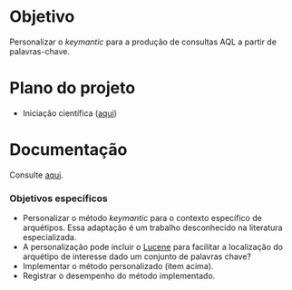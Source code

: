 # Objetivo
Personalizar o _keymantic_ para a produção de consultas AQL a partir de palavras-chave.

# Plano do projeto
- Iniciação científica ([aqui](https://docs.google.com/document/d/1mWNLwYy9H4FYTgc9hbmU4QttvOldDwPYqFij8oIkHDE/edit?usp=sharing))

# Documentação
Consulte [aqui](https://docs.google.com/document/d/1btrOFu_vyK8KvXA-zZgPQYrxYrefEFDECHPvHXKQKXg/edit#).

### Objetivos específicos
- Personalizar o método _keymantic_ para o contexto específico de arquétipos. Essa adaptação é um trabalho desconhecido na literatura especializada.
- A personalização pode incluir o [Lucene](https://lucene.apache.org/) para facilitar a localização do arquétipo de interesse dado um conjunto de palavras chave?
- Implementar o método personalizado (item acima).
- Registrar o desempenho do método implementado.
